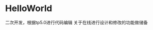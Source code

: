 # HelloWorld
二次开发，根据tp5.0进行代码编辑
关于在线进行设计和修改的功能做储备
<?php
  $x =5;
  $y=6;
  $z= $x+$y;
  echo $z;
  $t = date("H");
  if($t<"20"){
    echo “have a good day!";
  }
  
?>
